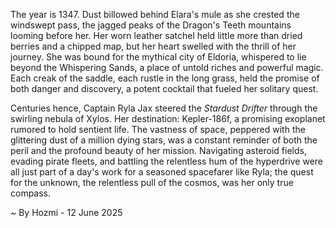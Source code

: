 
The year is 1347.  Dust billowed behind Elara's mule as she crested the windswept pass, the jagged peaks of the Dragon's Teeth mountains looming before her.  Her worn leather satchel held little more than dried berries and a chipped map, but her heart swelled with the thrill of her journey.  She was bound for the mythical city of Eldoria, whispered to lie beyond the Whispering Sands, a place of untold riches and powerful magic.  Each creak of the saddle, each rustle in the long grass, held the promise of both danger and discovery, a potent cocktail that fueled her solitary quest.

Centuries hence, Captain Ryla Jax steered the *Stardust Drifter* through the swirling nebula of Xylos.  Her destination: Kepler-186f, a promising exoplanet rumored to hold sentient life.  The vastness of space, peppered with the glittering dust of a million dying stars, was a constant reminder of both the peril and the profound beauty of her mission.  Navigating asteroid fields, evading pirate fleets, and battling the relentless hum of the hyperdrive were all just part of a day's work for a seasoned spacefarer like Ryla; the quest for the unknown, the relentless pull of the cosmos, was her only true compass.

~ By Hozmi - 12 June 2025
